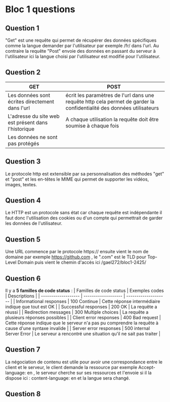 # Bloc 1 questions
## Question 1 

"Get" est une requête qui permet de récupérer des données spécifiques comme la langue demander par l'utilisateur par exemple /fr/ dans l'url. 
Au contraire la requête "Post" envoie des données en passant du serveur à l'utilisateur ici la langue choisi par l'utilisateur est modifié pour l'utilisateur.

## Question 2
                          
| GET       | POST      |
| --------- | --------- |
| Les données sont écrites directement dans l'url  | écrit les paramètres de l'url dans une requête http cela permet de garder la confidentialité des données utilisateurs  |
| L'adresse du site web est présent dans l'historique  | A chaque utilisation la requête doit être soumise à chaque fois  |
| Les données ne sont pas protégés |   |

## Question 3

Le protocole http est extensible par sa personnalisation des méthodes "get" et "post" et les en-têtes le MIME qui permet de supporter les vidéos, images, textes.

## Question 4

Le HTTP est un protocole sans état car chaque requête est indépendante il faut donc l'utilisation des cookies ou d'un compte qui permettrait de garder les données de l'utilisateur.

## Question 5

Une URL commence par le protocole https:// ensuite vient le nom de domaine par exemple https://github.com , le ".com" est le TLD pour Top-Level Domain puis vient le chemin d'accès ici /gael272/bloc1-2425/

## Question 6
Il y a **5 familles de code status** :
| Familles de code status  | Exemples codes           | Descriptions |
| -------------------      | ------------------- | -------------------- | 
| Informational responses  | 100 Continue                    | Cette réponse intermédiaire indique que tout est OK |
| Successful responses     | 200 OK                    | La requête a réussi |
| Redirection messages     | 300 Multiple choices                    | La requête a plusieurs réponses possibles |
| Client error responses   | 400 Bad request                    | Cette réponse indique que le serveur n'a pas pu comprendre la requête à cause d'une syntaxe invalide |
| Server error responses   | 500 internal Server Error                    | Le serveur a rencontré une situation qu'il ne sait pas traiter |

## Question 7

La négociation de contenu est utile pour avoir une correspondance entre le client et le serveur, le client demande la ressource par exemple Accept-language: en , le serveur cherche sur ses ressources et l'envoie si il la dispose ici : content-language: en et la langue sera changé.

## Question 8








